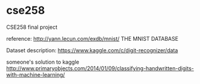 # cse258

CSE258 final project 

reference:
http://yann.lecun.com/exdb/mnist/
THE MNIST DATABASE

Dataset description:
https://www.kaggle.com/c/digit-recognizer/data

someone's solution to kaggle  
http://www.primaryobjects.com/2014/01/09/classifying-handwritten-digits-with-machine-learning/
